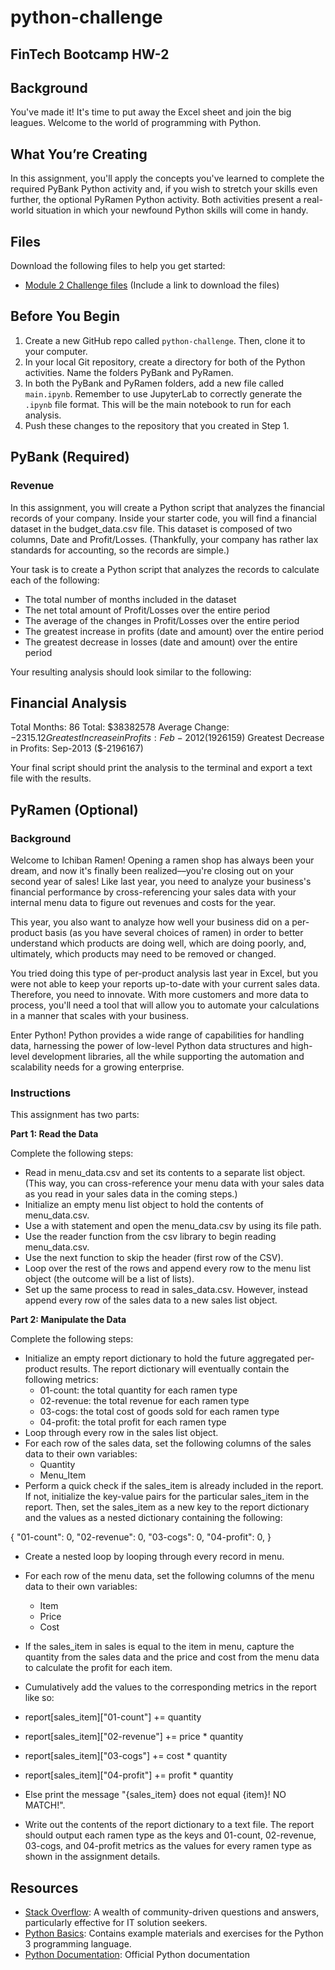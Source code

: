 # python-challenge

## FinTech Bootcamp HW-2

## Background

You've made it! It's time to put away the Excel sheet and join the big leagues. Welcome to the world of programming with Python.

## What You’re Creating

In this assignment, you'll apply the concepts you've learned to complete the required PyBank Python activity and, if you wish to stretch your skills even further, the optional PyRamen Python activity. Both activities present a real-world situation in which your newfound Python skills will come in handy.

## Files

Download the following files to help you get started:

- [Module 2 Challenge files](#) (Include a link to download the files)

## Before You Begin

1. Create a new GitHub repo called `python-challenge`. Then, clone it to your computer.
2. In your local Git repository, create a directory for both of the Python activities. Name the folders PyBank and PyRamen.
3. In both the PyBank and PyRamen folders, add a new file called `main.ipynb`. Remember to use JupyterLab to correctly generate the `.ipynb` file format. This will be the main notebook to run for each analysis.
4. Push these changes to the repository that you created in Step 1.

## PyBank (Required)

### Revenue

In this assignment, you will create a Python script that analyzes the financial records of your company. Inside your starter code, you will find a financial dataset in the budget_data.csv file. This dataset is composed of two columns, Date and Profit/Losses. (Thankfully, your company has rather lax standards for accounting, so the records are simple.)

Your task is to create a Python script that analyzes the records to calculate each of the following:

- The total number of months included in the dataset
- The net total amount of Profit/Losses over the entire period
- The average of the changes in Profit/Losses over the entire period
- The greatest increase in profits (date and amount) over the entire period
- The greatest decrease in losses (date and amount) over the entire period

Your resulting analysis should look similar to the following:

  Financial Analysis
  ----------------------------
  Total Months: 86
  Total: $38382578
  Average Change: $-2315.12
  Greatest Increase in Profits: Feb-2012 ($1926159)
  Greatest Decrease in Profits: Sep-2013 ($-2196167)

Your final script should print the analysis to the terminal and export a text file with the results.

## PyRamen (Optional)

### Background

Welcome to Ichiban Ramen! Opening a ramen shop has always been your dream, and now it's finally been realized––you're closing out on your second year of sales! Like last year, you need to analyze your business's financial performance by cross-referencing your sales data with your internal menu data to figure out revenues and costs for the year.

This year, you also want to analyze how well your business did on a per-product basis (as you have several choices of ramen) in order to better understand which products are doing well, which are doing poorly, and, ultimately, which products may need to be removed or changed.

You tried doing this type of per-product analysis last year in Excel, but you were not able to keep your reports up-to-date with your current sales data. Therefore, you need to innovate. With more customers and more data to process, you'll need a tool that will allow you to automate your calculations in a manner that scales with your business.

Enter Python! Python provides a wide range of capabilities for handling data, harnessing the power of low-level Python data structures and high-level development libraries, all the while supporting the automation and scalability needs for a growing enterprise.

### Instructions

This assignment has two parts:

**Part 1: Read the Data**

Complete the following steps:

- Read in menu_data.csv and set its contents to a separate list object. (This way, you can cross-reference your menu data with your sales data as you read in your sales data in the coming steps.)
- Initialize an empty menu list object to hold the contents of menu_data.csv.
- Use a with statement and open the menu_data.csv by using its file path.
- Use the reader function from the csv library to begin reading menu_data.csv.
- Use the next function to skip the header (first row of the CSV).
- Loop over the rest of the rows and append every row to the menu list object (the outcome will be a list of lists).
- Set up the same process to read in sales_data.csv. However, instead append every row of the sales data to a new sales list object.

**Part 2: Manipulate the Data**

Complete the following steps:

- Initialize an empty report dictionary to hold the future aggregated per-product results. The report dictionary will eventually contain the following metrics:
  - 01-count: the total quantity for each ramen type
  - 02-revenue: the total revenue for each ramen type
  - 03-cogs: the total cost of goods sold for each ramen type
  - 04-profit: the total profit for each ramen type
- Loop through every row in the sales list object.
- For each row of the sales data, set the following columns of the sales data to their own variables:
  - Quantity
  - Menu_Item
- Perform a quick check if the sales_item is already included in the report. If not, initialize the key-value pairs for the particular sales_item in the report. Then, set the sales_item as a new key to the report dictionary and the values as a nested dictionary containing the following:

{
"01-count": 0,
"02-revenue": 0,
"03-cogs": 0,
"04-profit": 0,
}

- Create a nested loop by looping through every record in menu.
- For each row of the menu data, set the following columns of the menu data to their own variables:
  - Item
  - Price
  - Cost
- If the sales_item in sales is equal to the item in menu, capture the quantity from the sales data and the price and cost from the menu data to calculate the profit for each item.
- Cumulatively add the values to the corresponding metrics in the report like so:

- report[sales_item]["01-count"] += quantity
- report[sales_item]["02-revenue"] += price * quantity
- report[sales_item]["03-cogs"] += cost * quantity
- report[sales_item]["04-profit"] += profit * quantity

- Else print the message "{sales_item} does not equal {item}! NO MATCH!".
- Write out the contents of the report dictionary to a text file. The report should output each ramen type as the keys and 01-count, 02-revenue, 03-cogs, and 04-profit metrics as the values for every ramen type as shown in the assignment details.

## Resources

- [Stack Overflow](https://stackoverflow.com/): A wealth of community-driven questions and answers, particularly effective for IT solution seekers.
- [Python Basics](https://pythonbasics.org/): Contains example materials and exercises for the Python 3 programming language.
- [Python Documentation](https://docs.python.org/): Official Python documentation
